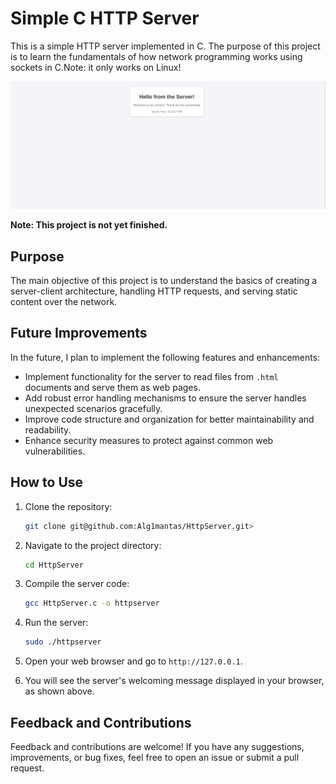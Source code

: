 # Simple C HTTP Server

This is a simple HTTP server implemented in C. The purpose of this project is to learn the fundamentals of how network programming works using sockets in C.Note: it only works on Linux!

![HttpServer](server.jpg)

**Note: This project is not yet finished.**

## Purpose

The main objective of this project is to understand the basics of creating a server-client architecture, handling HTTP requests, and serving static content over the network. 

## Future Improvements

In the future, I plan to implement the following features and enhancements:
- Implement functionality for the server to read files from `.html` documents and serve them as web pages.
- Add robust error handling mechanisms to ensure the server handles unexpected scenarios gracefully.
- Improve code structure and organization for better maintainability and readability.
- Enhance security measures to protect against common web vulnerabilities.

## How to Use

1. Clone the repository:

    ```bash
    git clone git@github.com:Alg1mantas/HttpServer.git>
    ```

2. Navigate to the project directory:

    ```bash
    cd HttpServer
    ```

3. Compile the server code:

    ```bash
    gcc HttpServer.c -o httpserver
    ```

4. Run the server:

    ```bash
    sudo ./httpserver
    ```

5. Open your web browser and go to `http://127.0.0.1`.

6. You will see the server's welcoming message displayed in your browser, as shown above.


## Feedback and Contributions

Feedback and contributions are welcome! If you have any suggestions, improvements, or bug fixes, feel free to open an issue or submit a pull request.


